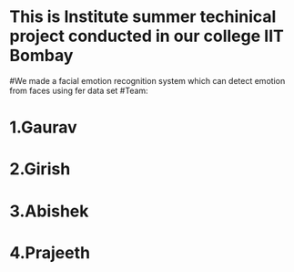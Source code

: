 # This is Institute summer techinical project conducted in our college IIT Bombay
#We made a facial emotion recognition system which can detect emotion from faces using fer data set
#Team:
#      1.Gaurav
#      2.Girish
#      3.Abishek
#      4.Prajeeth
